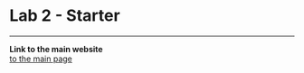 # Lab 2 - Starter
------------------------------------------------------------------------------------------------
**Link to the main website**
<br>
[to the main page](https://terencetan1021.github.io/Lab2_Starter/)
